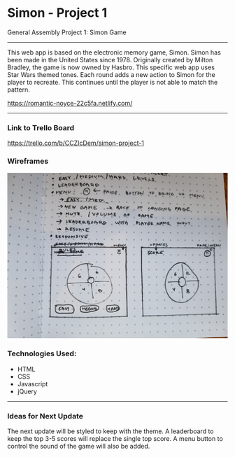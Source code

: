 # Simon - Project 1
General Assembly Project 1: Simon Game

---

This web app is based on the electronic memory game, Simon. Simon has been made in the United States since 1978. Originally created by Milton Bradley, the game is now owned by Hasbro. This specific web app uses Star Wars themed tones. Each round adds a new action to Simon for the player to recreate. This continues until the player is not able to match the pattern.



https://romantic-noyce-22c5fa.netlify.com/


---

### Link to Trello Board
https://trello.com/b/CCZIcDem/simon-project-1


### Wireframes
<img src= 'images/Wireframes.jpg' alt='Wireframes'>

### Technologies Used:
* HTML
* CSS
* Javascript
* jQuery


---

### Ideas for Next Update

The next update will be styled to keep with the theme.
A leaderboard to keep the top 3-5 scores will replace the single top score.
A menu button to control the sound of the game will also be added.
